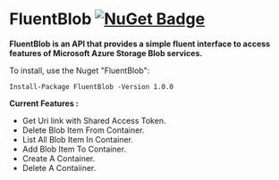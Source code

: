 # FluentBlob [![NuGet Badge](https://buildstats.info/nuget/FluentBlob)](https://www.nuget.org/packages/FluentBlob/)
__FluentBlob is an API that provides a simple fluent interface to access features of Microsoft Azure Storage Blob services.__

To install, use the Nuget "FluentBlob":
```
Install-Package FluentBlob -Version 1.0.0
```
**Current Features :**

* Get Uri link with Shared Access Token.
* Delete Blob Item From Container.
* List All Blob Item In Container.
* Add Blob Item To Container.
* Create A Container.
* Delete A Contaiiner.

                    
